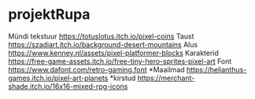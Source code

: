 # projektRupa

Mündi tekstuur
https://totuslotus.itch.io/pixel-coins
Taust
https://szadiart.itch.io/background-desert-mountains
Alus
https://www.kenney.nl/assets/pixel-platformer-blocks
Karakterid
https://free-game-assets.itch.io/free-tiny-hero-sprites-pixel-art
Font
https://www.dafont.com/retro-gaming.font
*Maailmad
https://helianthus-games.itch.io/pixel-art-planets
*kirstud
https://merchant-shade.itch.io/16x16-mixed-rpg-icons